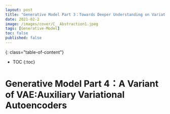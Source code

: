 ```yaml
---
layout: post
title: "Generative Model Part 3：Towards Deeper Understanding on Variational Autoencoders"
date: 2021-02-2
image: /images/cover/C_ Abstraction1.jpeg         
tags: [Generative-Model]
toc: false
published: false
---
```


{: class="table-of-content"}
* TOC
{:toc}

# Generative Model Part 4：A Variant of VAE:Auxiliary Variational Autoencoders

